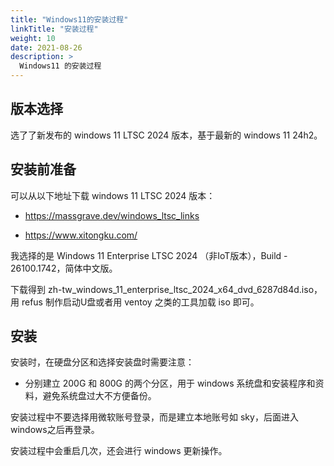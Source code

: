 ```yaml
---
title: "Windows11的安装过程"
linkTitle: "安装过程"
weight: 10
date: 2021-08-26
description: >
  Windows11 的安装过程
---
```



## 版本选择

选了了新发布的 windows 11 LTSC 2024 版本，基于最新的 windows 11 24h2。

## 安装前准备

可以从以下地址下载 windows 11 LTSC 2024 版本：

- https://massgrave.dev/windows_ltsc_links

- https://www.xitongku.com/


我选择的是 Windows 11 Enterprise LTSC 2024 （非IoT版本），Build - 26100.1742，简体中文版。

下载得到 zh-tw_windows_11_enterprise_ltsc_2024_x64_dvd_6287d84d.iso，用 refus 制作启动U盘或者用 ventoy 之类的工具加载 iso 即可。

## 安装

安装时，在硬盘分区和选择安装盘时需要注意：

- 分别建立 200G 和 800G 的两个分区，用于 windows 系统盘和安装程序和资料，避免系统盘过大不方便备份。

安装过程中不要选择用微软账号登录，而是建立本地账号如 sky，后面进入windows之后再登录。

安装过程中会重启几次，还会进行 windows 更新操作。
